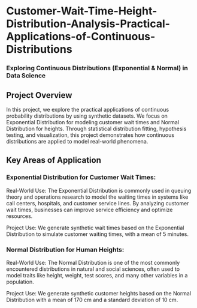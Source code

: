 # Customer-Wait-Time-Height-Distribution-Analysis-Practical-Applications-of-Continuous-Distributions
### Exploring Continuous Distributions (Exponential & Normal) in Data Science

## Project Overview
In this project, we explore the practical applications of continuous probability distributions by using synthetic datasets. 
We focus on Exponential Distribution for modeling customer wait times and Normal Distribution for heights. Through statistical 
distribution fitting, hypothesis testing, and visualization, this project demonstrates how continuous distributions are applied 
to model real-world phenomena.

## Key Areas of Application
### Exponential Distribution for Customer Wait Times:
Real-World Use: The Exponential Distribution is commonly used in queuing theory and operations research to model the waiting times in systems like call centers, hospitals, and customer service lines. By analyzing customer wait times, businesses can improve service efficiency and optimize resources.

Project Use: We generate synthetic wait times based on the Exponential Distribution to simulate customer waiting times, with a mean of 5 minutes.

### Normal Distribution for Human Heights:
Real-World Use: The Normal Distribution is one of the most commonly encountered distributions in natural and social sciences, often used to model traits like height, weight, test scores, and many other variables in a population.

Project Use: We generate synthetic customer heights based on the Normal Distribution with a mean of 170 cm and a standard deviation of 10 cm.
